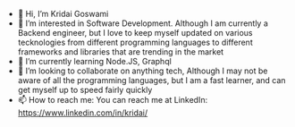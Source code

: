 - 👋 Hi, I’m Kridai Goswami
- 👀 I’m interested in Software Development. Although I am currently a Backend engineer, but I love to keep myself updated on various tecknologies from different
programming languages to different frameworks and libraries that are trending in the market
- 🌱 I’m currently learning Node.JS, Graphql
- 💞️ I’m looking to collaborate on anything tech, Although I may not be aware of all the programming languages, but I am a fast learner, and can get myself up to speed 
fairly quickly
- 📫 How to reach me: You can reach me at 
LinkedIn: https://www.linkedin.com/in/kridai/

<!---
kridai/kridai is a ✨ special ✨ repository because its `README.md` (this file) appears on your GitHub profile.
You can click the Preview link to take a look at your changes.
--->
